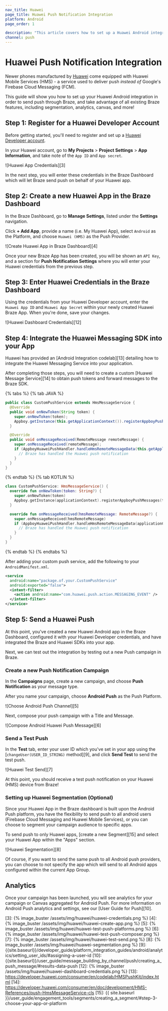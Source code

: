 ```yaml
---
nav_title: Huawei
page_title: Huawei Push Notification Integration
platform: Android
page_order: 1

description: "This article covers how to set up a Huawei Android integration."
channel: push
---
```


# Huawei Push Notification Integration

Newer phones manufactured by [Huawei][1] come equipped with Huawei Mobile Services (HMS) - a service used to deliver push _instead of_ Google's Firebase Cloud Messaging (FCM).

This guide will show you how to set up your Huawei Android integration in order to send push through Braze, and take advantage of all existing Braze features, including segmentation, analytics, canvas, and more!

## Step 1: Register for a Huawei Developer Account

Before getting started, you'll need to register and set up a [Huawei Developer account][2].

In your Huawei account, go to **My Projects** > **Project Settings** > **App Information**, and take note of the `App ID` and `App secret`.

![Huawei App Credentials][3]

In the next step, you will enter these credentials in the Braze Dashboard which will let Braze send push on behalf of your Huawei app.

## Step 2: Create a new Huawei App in the Braze Dashboard

In the Braze Dashboard, go to **Manage Settings**, listed under the **Settings** navigation.

Click **+ Add App**, provide a name (i.e. My Huawei App), select `Android` as the Platform, and choose `Huawei (HMS)` as the Push Provider.

![Create Huawei App in Braze Dashboard][4]

Once your new Braze App has been created, you will be shown an `API Key`, and a section for **Push Notification Settings** where you will enter your Huawei credentials from the previous step.

## Step 3: Enter Huawei Credentials in the Braze Dashboard

Using the credentials from your Huawei Developer account, enter the `Huawei App ID` and `Huawei App Secret` within your newly created Huawei Braze App. When you're done, save your changes.

![Huawei Dashboard Credentials][12]

## Step 4: Integrate the Huawei Messaging SDK into your App

Huawei has provided an [Android Integration codelab][13] detailing how to integrate the Huawei Messaging Service into your application.

After completing those steps, you will need to create a custom [Huawei Message Service][14] to obtain push tokens and forward messages to the Braze SDK.

{% tabs %}
{% tab JAVA %}

```java
public class CustomPushService extends HmsMessageService {
  @Override
  public void onNewToken(String token) {
    super.onNewToken(token);
    Appboy.getInstance(this.getApplicationContext()).registerAppboyPushMessages(token);
  }

  @Override
  public void onMessageReceived(RemoteMessage remoteMessage) {
    super.onMessageReceived(remoteMessage);
    if (AppboyHuaweiPushHandler.handleHmsRemoteMessageData(this.getApplicationContext(), remoteMessage.getDataOfMap())) {
      // Braze has handled the Huawei push notification
    }
  }
}
```

{% endtab %}
{% tab KOTLIN %}

```kotlin
class CustomPushService: HmsMessageService() {
  override fun onNewToken(token: String?) {
    super.onNewToken(token)
    Appboy.getInstance(applicationContext).registerAppboyPushMessages(token!!)
  }

  override fun onMessageReceived(hmsRemoteMessage: RemoteMessage?) {
    super.onMessageReceived(hmsRemoteMessage)
    if (AppboyHuaweiPushHandler.handleHmsRemoteMessageData(applicationContext, hmsRemoteMessage?.dataOfMap)) {
      // Braze has handled the Huawei push notification
    }
  }
}
```

{% endtab %}
{% endtabs %}

After adding your custom push service, add the following to your `AndroidManifest.xml`.

```xml
<service
  android:name="package.of.your.CustomPushService"
  android:exported="false">
  <intent-filter>
    <action android:name="com.huawei.push.action.MESSAGING_EVENT" />
  </intent-filter>
</service>
```

## Step 5: Send a Huawei Push

At this point, you've created a new Huawei Android app in the Braze Dashboard, configured it with your Huawei Developer credentials, and have integrated the Braze and Huawei SDKs into your app.

Next, we can test out the integration by testing out a new Push campaign in Braze.

### Create a new Push Notification Campaign

In the **Campaigns** page, create a new campaign, and choose **Push Notification** as your message type.

After you name your campaign, choose **Android Push** as the Push Platform.

![Choose Android Push Channel][5]

Next, compose your push campaign with a Title and Message.

![Compose Android Huawei Push Message][6]

### Send a Test Push

In the **Test** tab, enter your user ID which you've set in your app using the [`changeUser(USER_ID_STRING)` method][9], and click **Send Test** to send the test push.

![Huawei Test Send][7]

At this point, you should receive a test push notification on your Huawei (HMS) device from Braze!

### Setting up Huawei Segmentation (Optional)

Since your Huawei App in the Braze dashboard is built upon the Android Push platform, you have the flexibility to send push to all android users (Firebase Cloud Messaging and Huawei Mobile Services), or you can choose to segment your campaign audience to specific apps.

To send push to only Huawei apps, [create a new Segment][15] and select your Huawei App within the "Apps" section.

![Huawei Segmentation][8]

Of course, if you want to send the same push to all Android push providers, you can choose to not specify the app which will send to all Android apps configured within the current App Group.

## Analytics

Once your campaign has been launched, you will see analytics for your campaign or Canvas aggregated for Android Push. For more information on Android Push analytics and settings, see our [User Guide for Push][10].

[1]: https://huaweimobileservices.com/
[2]: https://developer.huawei.com/consumer/en/console
[3]: {% image_buster /assets/img/huawei/huawei-credentials.png %}
[4]: {% image_buster /assets/img/huawei/huawei-create-app.png %}
[5]: {% image_buster /assets/img/huawei/huawei-test-push-platforms.png %}
[6]: {% image_buster /assets/img/huawei/huawei-test-push-composer.png %}
[7]: {% image_buster /assets/img/huawei/huawei-test-send.png %}
[8]: {% image_buster /assets/img/huawei/huawei-segmentation.png %}
[9]: {{site.baseurl}}/developer_guide/platform_integration_guides/android/analytics/setting_user_ids/#assigning-a-user-id
[10]: {{site.baseurl}}/user_guide/message_building_by_channel/push/creating_a_push_message/#results-data-push
[12]: {% image_buster /assets/img/huawei/huawei-dashboard-credentials.png %}
[13]: https://developer.huawei.com/consumer/en/codelab/HMSPushKit/index.html
[14]: https://developer.huawei.com/consumer/en/doc/development/HMS-References/push-HmsMessageService-cls
[15]: {{ site.baseurl }}/user_guide/engagement_tools/segments/creating_a_segment/#step-3-choose-your-app-or-platform
